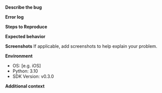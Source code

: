 **Describe the bug**

**Error log**

**Steps to Reproduce**

**Expected behavior**

**Screenshots**
If applicable, add screenshots to help explain your problem.

**Environment**
 - OS: [e.g. iOS]
 - Python: 3.10
 - SDK Version: v0.3.0

**Additional context**
